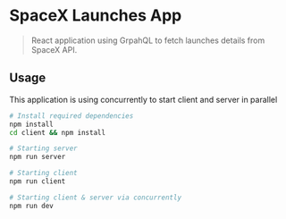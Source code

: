 # SpaceX Launches App

> React application using GrpahQL to fetch launches details from SpaceX API.

## Usage

This application is using concurrently to start client and server in parallel

```bash
# Install required dependencies
npm install 
cd client && npm install

# Starting server
npm run server

# Starting client
npm run client

# Starting client & server via concurrently
npm run dev
```
